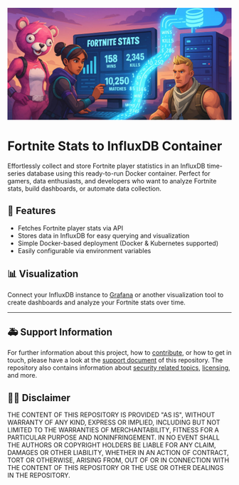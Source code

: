 ![Header Image](.github/media/repository-open-graph.jpg)

# Fortnite Stats to InfluxDB Container

Effortlessly collect and store Fortnite player statistics in an InfluxDB time-series database using this ready-to-run Docker container. Perfect for gamers, data enthusiasts, and developers who want to analyze Fortnite stats, build dashboards, or automate data collection.

## 🚀 Features

- Fetches Fortnite player stats via API
- Stores data in InfluxDB for easy querying and visualization
- Simple Docker-based deployment (Docker & Kubernetes supported)
- Easily configurable via environment variables

## 📊 Visualization

Connect your InfluxDB instance to [Grafana](https://grafana.com/) or another visualization tool to create dashboards and analyze your Fortnite stats over time.

---

## :ambulance: Support Information

For further information about this project, how to [contribute](docs/CONTRIBUTING.md), or how to get in touch, please have a look at the [support document](docs/SUPPORT.md) of this repository. The repository also contains information about [security related topics](docs/SECURITY.md), [licensing](LICENSE), and more.

## :man_judge: Disclaimer

THE CONTENT OF THIS REPOSITORY IS PROVIDED "AS IS", WITHOUT WARRANTY OF ANY KIND, EXPRESS OR IMPLIED, INCLUDING BUT NOT LIMITED TO THE WARRANTIES OF MERCHANTABILITY, FITNESS FOR A PARTICULAR PURPOSE AND NONINFRINGEMENT. IN NO EVENT SHALL THE AUTHORS OR COPYRIGHT HOLDERS BE LIABLE FOR ANY CLAIM, DAMAGES OR OTHER LIABILITY, WHETHER IN AN ACTION OF CONTRACT, TORT OR OTHERWISE, ARISING FROM, OUT OF OR IN CONNECTION WITH THE CONTENT OF THIS REPOSITORY OR THE USE OR OTHER DEALINGS IN THE REPOSITORY.
